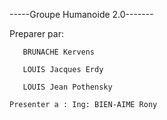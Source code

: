 -----Groupe Humanoide 2.0-------
       
 Preparer par:
 
       BRUNACHE Kervens
	   
       LOUIS Jacques Erdy
	   
       LOUIS Jean Pothensky

    Presenter a : Ing: BIEN-AIME Rony



                                                 